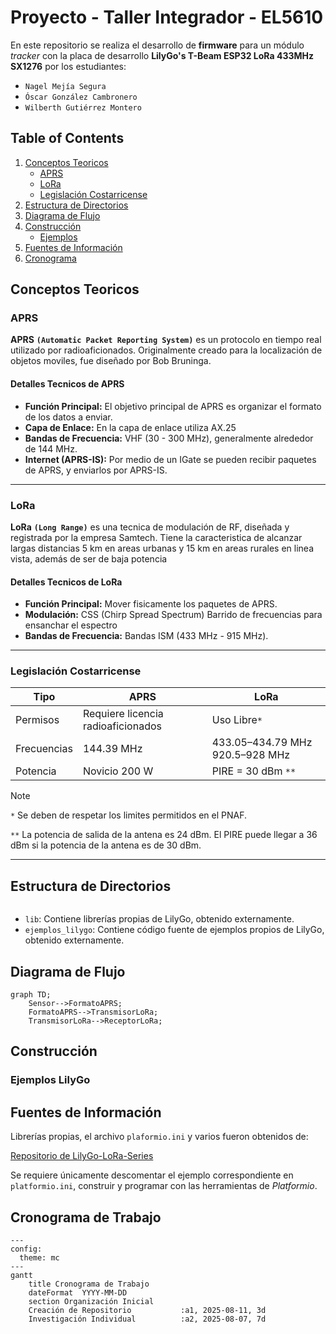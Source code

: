# Proyecto - Taller Integrador - EL5610

En este repositorio se realiza el desarrollo de **firmware** para un módulo *tracker* con la placa de desarrollo **LilyGo's T-Beam ESP32 LoRa 433MHz SX1276** por los estudiantes: 
- `Nagel Mejía Segura`
- `Óscar González Cambronero`
- `Wilberth Gutiérrez Montero`

## Table of Contents
1. [Conceptos Teoricos](#conceptos-teoricos)
    - [APRS](#aprs)
    - [LoRa](#lora)
    - [Legislación Costarricense](#legislación-costarricense)
2. [Estructura de Directorios](#estructura-de-directorios)
3. [Diagrama de Flujo](#diagrama-de-flujo)
4. [Construcción](#construcción)
    - [Ejemplos](#ejemplos-lilygo)
5. [Fuentes de Información](#fuentes-de-información)
6. [Cronograma](#cronograma-de-trabajo)

## Conceptos Teoricos

### APRS

**APRS** **`(Automatic Packet Reporting System)`** es un protocolo en tiempo real utilizado por radioaficionados. Originalmente creado para la localización de objetos moviles, fue diseñado por Bob Bruninga.

#### Detalles Tecnicos de APRS

- **Función Principal:** El objetivo principal de APRS es organizar el formato de los datos a enviar.
- **Capa de Enlace:** En la capa de enlace utiliza AX.25
- **Bandas de Frecuencia:** VHF (30 - 300 MHz), generalmente alrededor de 144 MHz.
- **Internet (APRS-IS):** Por medio de un IGate se pueden recibir paquetes de APRS, y enviarlos por APRS-IS.

---

### LoRa

**LoRa** **`(Long Range)`** es una tecnica de modulación de RF, diseñada y registrada por la empresa Samtech. Tiene la caracteristica de alcanzar largas distancias 5 km en areas urbanas y 15 km en areas rurales en linea vista, además de ser de baja potencia

#### Detalles Tecnicos de LoRa

- **Función Principal:** Mover fisicamente los paquetes de APRS.
- **Modulación:** CSS (Chirp Spread Spectrum) Barrido de frecuencias para ensanchar el espectro
- **Bandas de Frecuencia:** Bandas ISM (433 MHz - 915 MHz).

---

### Legislación Costarricense

| Tipo        | APRS                               | LoRa                            |
|-------------|------------------------------------|---------------------------------|
| Permisos    | Requiere licencia radioaficionados | Uso Libre`*`                    |
| Frecuencias | 144.39 MHz                         | 433.05–434.79 MHz 920.5–928 MHz |
| Potencia    | Novicio 200 W                      | PIRE = 30 dBm `**`              |

> [!NOTE]
> `*` Se deben de respetar los limites permitidos en el PNAF.
>
> `**` La potencia de salida de la antena es 24 dBm. El PIRE puede llegar a 36 dBm si la potencia de la antena es de 30 dBm.  

---

## Estructura de Directorios

```

```

- `lib`: Contiene librerías propias de LilyGo, obtenido externamente.
- `ejemplos_lilygo`: Contiene código fuente de ejemplos propios de LilyGo, obtenido externamente.

## Diagrama de Flujo 

```mermaid
graph TD;
    Sensor-->FormatoAPRS;
    FormatoAPRS-->TransmisorLoRa;
    TransmisorLoRa-->ReceptorLoRa;
```


## Construcción

### Ejemplos LilyGo


## Fuentes de Información
Librerías propias, el archivo `plaformio.ini` y varios fueron obtenidos de:

[Repositorio de LilyGo-LoRa-Series](https://github.com/Xinyuan-LilyGO/LilyGo-LoRa-Series/tree/master)

Se requiere únicamente descomentar el ejemplo correspondiente en `platformio.ini`, construir y programar con las herramientas de *Platformio*.

## Cronograma de Trabajo
```mermaid
---
config:
  theme: mc
---
gantt
    title Cronograma de Trabajo
    dateFormat  YYYY-MM-DD
    section Organización Inicial
    Creación de Repositorio           :a1, 2025-08-11, 3d
    Investigación Individual          :a2, 2025-08-07, 7d
```
